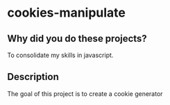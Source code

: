 # cookies-manipulate
## Why did you do these projects?

To consolidate my skills in javascript.

## Description

The goal of this project is to create a cookie generator 
